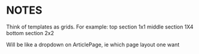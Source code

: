 # NOTES

Think of templates as grids. For example:
top section 1x1
middle section 1X4
bottom section 2x2

Will be like a dropdown on ArticlePage, ie which page layout one want
